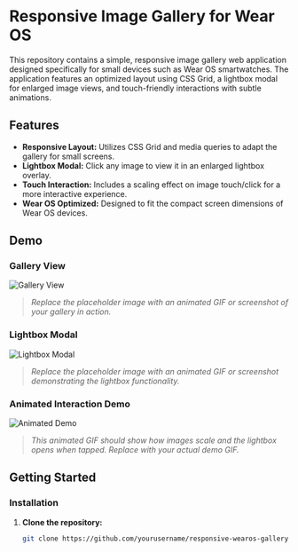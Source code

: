 # Responsive Image Gallery for Wear OS

This repository contains a simple, responsive image gallery web application designed specifically for small devices such as Wear OS smartwatches. The application features an optimized layout using CSS Grid, a lightbox modal for enlarged image views, and touch-friendly interactions with subtle animations.

## Features

- **Responsive Layout:** Utilizes CSS Grid and media queries to adapt the gallery for small screens.
- **Lightbox Modal:** Click any image to view it in an enlarged lightbox overlay.
- **Touch Interaction:** Includes a scaling effect on image touch/click for a more interactive experience.
- **Wear OS Optimized:** Designed to fit the compact screen dimensions of Wear OS devices.

## Demo

### Gallery View
![Gallery View](https://via.placeholder.com/320x480?text=Gallery+View)
> *Replace the placeholder image with an animated GIF or screenshot of your gallery in action.*

### Lightbox Modal
![Lightbox Modal](https://via.placeholder.com/320x480?text=Lightbox+Modal)
> *Replace the placeholder image with an animated GIF or screenshot demonstrating the lightbox functionality.*

### Animated Interaction Demo
![Animated Demo](https://via.placeholder.com/320x480?text=Animated+Demo)
> *This animated GIF should show how images scale and the lightbox opens when tapped. Replace with your actual demo GIF.*

## Getting Started

### Installation

1. **Clone the repository:**

   ```bash
   git clone https://github.com/yourusername/responsive-wearos-gallery.git
